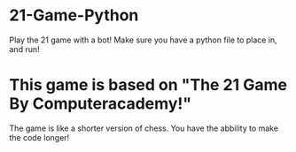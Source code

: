 # 21-Game-Python
Play the 21 game with a bot! Make sure you have a python file to place in, and run!
# This game is based on "The 21 Game By Computeracademy!"
The game is like a shorter version of chess. You have the abbility to make the code longer!
